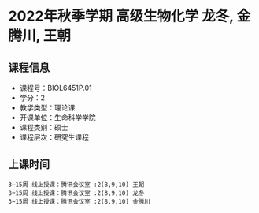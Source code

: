 # 2022年秋季学期 高级生物化学 龙冬, 金腾川, 王朝






## 课程信息

- 课程号：BIOL6451P.01
- 学分：2
- 教学类型：理论课
- 开课单位：生命科学学院
- 课程类别：硕士
- 课程层次：研究生课程

## 上课时间

```
3~15周 线上授课：腾讯会议室 :2(8,9,10) 王朝
3~15周 线上授课：腾讯会议室 :2(8,9,10) 龙冬
3~15周 线上授课：腾讯会议室 :2(8,9,10) 金腾川
```

